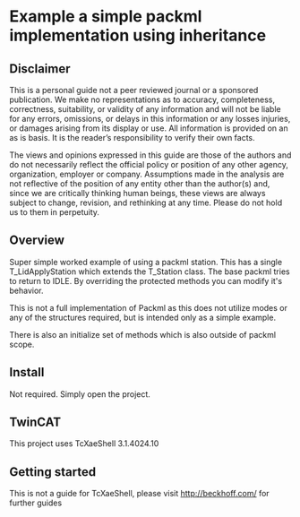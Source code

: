 # Example a simple packml implementation using inheritance

## Disclaimer
This is a personal guide not a peer reviewed journal or a sponsored publication. We make
no representations as to accuracy, completeness, correctness, suitability, or validity of any
information and will not be liable for any errors, omissions, or delays in this information or any
losses injuries, or damages arising from its display or use. All information is provided on an as
is basis. It is the reader’s responsibility to verify their own facts.

The views and opinions expressed in this guide are those of the authors and do not
necessarily reflect the official policy or position of any other agency, organization, employer or
company. Assumptions made in the analysis are not reflective of the position of any entity
other than the author(s) and, since we are critically thinking human beings, these views are
always subject to change, revision, and rethinking at any time. Please do not hold us to them
in perpetuity.

## Overview
Super simple worked example of using a packml station.  This has a single T_LidApplyStation which extends the T_Station class. The base packml tries to return to IDLE.  By overriding the protected methods you can modify it's behavior.

This is not a full implementation of Packml as this does not utilize modes or any of the structures required, but is intended only as a simple example. 

There is also an initialize set of methods which is also outside of packml scope.  

## Install 
Not required.  Simply open the project.

## TwinCAT
This project uses TcXaeShell 3.1.4024.10

## Getting started
This is not a guide for TcXaeShell, please visit http://beckhoff.com/ for further guides